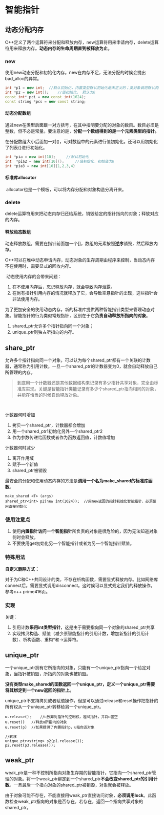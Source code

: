 # 智能指针

## 动态分配内存

​	C++定义了两个运算符来分配和释放内存，new运算符用来申请内存，delete运算符用来释放内存。**动态内存的生命周期直到被释放为止。**

### new

​	使用new动态分配和初始化内存，new在内存不足，无法分配的时候会抛出bad_alloc的异常。

```c++
int *p1 = new int;	//默认初始化，内置类型默认初始化是未定义的；类对象调用默认构造函数
int *p2 = new int();	//值初始化， 默认为0
const int* pci = new const int(1024);
const string *pcs = new const string;
```



#### 动态分配数组

​	通过new在类型后面跟一对方括号，在其中指明要分配的对象的数目。数目必须是整数，但不必是常量。要注意的是，**分配一个数组得到的是一个元素类型的指针。**

​	在分配数组大小后面加一对()，可对数组中的元素进行值初始化。还可以用初始化了列表{}进行初始化。

```c++
int *pia = new int[10];		//默认初始化
int  *pia2 = new int[10]();		//值初始化，初始值为0
int *pia3 = new int[10]{1,2,3,4}
```



#### 标准库allocator

​	allocator也是一个模板，可以将内存分配和对象构造分离开来。



### delete

​	delete运算符用来把动态内存归还给系统，销毁给定的指针指向的对象；释放对应的内存。



#### 释放动态数组

​	动态释放数组，需要在指针前面加一个[]，数组的元素按照**逆序**销毁，然后释放内存。

C++可以在堆中动态申请内存，动态对象的生存周期由程序来控制，当动态内存不在使用时，需要显式的回收内存。

​	动态使用内存的会带来问题：

1. 在不使用内存后，忘记释放内存，就会导致内存泄露。
2. 在尚有指针引用内存的情况就释放了它，会导致空悬指针的出现，这些指针会非法使用内存。



​	为了更加安全的使用动态内存，新的标准库提供两种智能指针类型来管理动态对象。智能指针的行为类似常规指针，区别在于它**负责自动释放所指向的对象**。

1. shared_ptr允许多个指针指向同一个对象；
2. unique_ptr则独占所指向的内存。





## share_ptr

​	允许多个指针指向同一个对象，可以认为每个shared_ptr都有一个关联的计数器，通常称为引用计数。一旦一个shared_ptr的计数器变为0，就会自动释放自己所管理的内存。

> 到底用一个计数器还是其他数据结构来记录有多少指针共享对象，完全由标准库实现。关键是智能指针类能记录有多少个shared_ptr指向相同的对象，并能在恰当的时候自动释放对象。

​	

计数器何时增加

1. 拷贝一个shared_ptr，计数器都会增加
2. 用一个shared_ptr1初始化另外一个shared_ptr2
3. 作为参数传递给函数或者作为函数返回值，计数值增加



计数器何时减少

1. 离开作用域
2. 赋予一个新值
3. shared_ptr被销毁



​	最安全的分配和使用动态内存的方法是**调用一个名为make_shared的标准库函数**。

```
make_shared <T> (args)
shared_ptr<int> p2(new int(1024));	//用new返回的指针初始化智能指针，必须使用直接初始化
```



### 使用注意点

1. 使用**内置指针访问一个智能指针**所负责的对象是很危险的，因为无法知道对象何时会释放。
2. 不要使用get初始化另一个智能指针或者为另一个智能指针赋值。



### 特殊用法

**自定义删除方式：**

​	对于为C和C++共同设计的类，不存在析构函数，需要显式释放内存。比如网络库connect后，需要显式调用disconnect。这时候可以显式规定我们的释放操作。参考c++ prime416页。



### 实现

关键：

1. 引用计数**采用int类型指针**，这是由于需要指向同一个对象的shared_ptr共享
2. 实现拷贝构造、赋值（减少原智能指针的引用计数，增加新指针的引用计数）、析构函数、重构*和->运算符。



## unique_ptr

​	一个unique_ptr拥有它所指向的对象，只能有一个unique_ptr指向一个给定对象，当指针被销毁，所指向的对象也被销毁。

​	**没有类型make_shared的函数返回一个unique_ptr，定义一个unique_ptr需要将其绑定到一个new返回的指针上。**

​	unique_ptr不支持拷贝或者赋值操作，但是可以通过release和reset操作把指针的所有权从一个unique_ptr转移给另一个unique_ptr。

```
u.release();	//u放弃对指针的控制权，返回指针，并将u置空
u.reset()	//释放u所指向的对象
u.reset(p)	//如果提供了内置指针p，u指向该对象
    
//转移
unique_ptr<string> p2(p1.release());
p2.reset(p3.release());
```



## weak_ptr

​	weak_ptr是一种不控制所指向对象生存期的智能指针，它指向一个shared_ptr管理的对象。将一个weak_ptr绑定到一个shared_ptr**不会改变shared_ptr的引用计数**。一旦最后一个指向对象的shared_ptr被销毁，对象就会被释放。

​	由于对象可能不存在，不能直接用weak_ptr直接访问对象，**必须调用lock**。此函数检查weak_ptr指向的对象是否存在，若存在，返回一个指向共享对象的shared_ptr。



